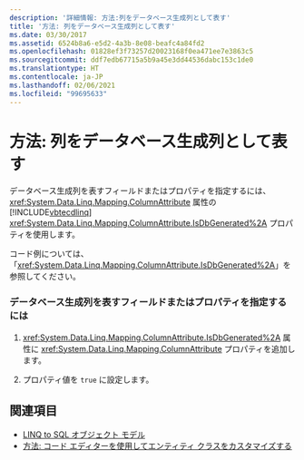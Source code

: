 ```yaml
---
description: '詳細情報: 方法:列をデータベース生成列として表す'
title: '方法: 列をデータベース生成列として表す'
ms.date: 03/30/2017
ms.assetid: 6524b8a6-e5d2-4a3b-8e08-beafc4a84fd2
ms.openlocfilehash: 01828ef3f73257d20023168f0ea471ee7e3863c5
ms.sourcegitcommit: ddf7edb67715a5b9a45e3dd44536dabc153c1de0
ms.translationtype: HT
ms.contentlocale: ja-JP
ms.lasthandoff: 02/06/2021
ms.locfileid: "99695633"
---
```

# <a name="how-to-represent-columns-as-database-generated"></a>方法: 列をデータベース生成列として表す

データベース生成列を表すフィールドまたはプロパティを指定するには、<xref:System.Data.Linq.Mapping.ColumnAttribute> 属性の [!INCLUDE[vbtecdlinq](../../../../../../includes/vbtecdlinq-md.md)] <xref:System.Data.Linq.Mapping.ColumnAttribute.IsDbGenerated%2A> プロパティを使用します。  
  
 コード例については、「<xref:System.Data.Linq.Mapping.ColumnAttribute.IsDbGenerated%2A>」を参照してください。  
  
### <a name="to-designate-a-field-or-property-as-representing-a-database-generated-column"></a>データベース生成列を表すフィールドまたはプロパティを指定するには  
  
1. <xref:System.Data.Linq.Mapping.ColumnAttribute.IsDbGenerated%2A> 属性に <xref:System.Data.Linq.Mapping.ColumnAttribute> プロパティを追加します。  
  
2. プロパティ値を `true` に設定します。  
  
## <a name="see-also"></a>関連項目

- [LINQ to SQL オブジェクト モデル](the-linq-to-sql-object-model.md)
- [方法: コード エディターを使用してエンティティ クラスをカスタマイズする](how-to-customize-entity-classes-by-using-the-code-editor.md)
